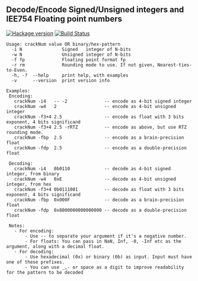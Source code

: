 ## Decode/Encode Signed/Unsigned integers and IEE754 Floating point numbers

[![Hackage version](http://img.shields.io/hackage/v/crackNum.svg?label=Hackage)](http://hackage.haskell.org/package/crackNum)
[![Build Status](http://img.shields.io/travis/LeventErkok/crackNum.svg?label=Build)](http://travis-ci.org/LeventErkok/crackNum)

```
Usage: crackNum value OR binary/hex-pattern
  -i N               Signed   integer of N-bits
  -w N               Unsigned integer of N-bits
  -f fp              Floating point format fp
  -r rm              Rounding mode to use. If not given, Nearest-ties-to-Even.
  -h, -?  --help     print help, with examples
  -v      --version  print version info

Examples:
 Encoding:
   crackNum -i4   -- -2              -- encode as 4-bit signed integer
   crackNum -w4   2                  -- encode as 4-bit unsigned integer
   crackNum -f3+4 2.5                -- encode as float with 3 bits exponent, 4 bits significand
   crackNum -f3+4 2.5 -rRTZ          -- encode as above, but use RTZ rounding mode.
   crackNum -fbp  2.5                -- encode as a brain-precision float
   crackNum -fdp  2.5                -- encode as a double-precision float

 Decoding:
   crackNum -i4   0b0110             -- decode as 4-bit signed integer, from binary
   crackNum -w4   0xE                -- decode as 4-bit unsigned integer, from hex
   crackNum -f3+4 0b0111001          -- decode as float with 3 bits exponent, 4 bits significand
   crackNum -fbp  0x000F             -- decode as a brain-precision float
   crackNum -fdp  0x8000000000000000 -- decode as a double-precision float

 Notes:
   - For encoding:
       - Use -- to separate your argument if it's a negative number.
       - For floats: You can pass in NaN, Inf, -0, -Inf etc as the argument, along with a decimal float.
   - For decoding:
       - Use hexadecimal (0x) or binary (0b) as input. Input must have one of these prefixes.
       - You can use _,- or space as a digit to improve readability for the pattern to be decoded
```
